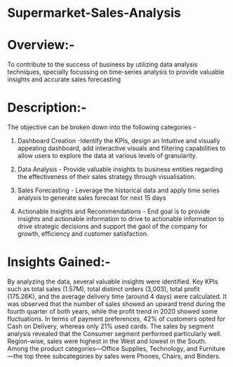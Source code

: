 # Supermarket-Sales-Analysis

# Overview:-
To contribute to the success of business by utilizing data analysis techniques,
specially focussing on time-series analysis to provide valuable insights and accurate sales forecasting

# Description:-
The objective can be broken down into the following categories -

1. Dashboard Creation -Identify the KPIs, design an Intuitive and visually appealing dashboard, add interactive visuals and filtering capabilities to allow users to explore the data at various levels of granularity.

2. Data Analysis - Provide valuable insights to business entities regarding the effectiveness of their sales strategy through visualisation.

3. Sales Forecasting - Leverage the historical data and apply time series analysis to generate sales forecast for next 15 days

4. Actionable Insights and Recommendations - End goal is to provide insights and actionable information to drive to actionable information to drive strategic decisions and support the gaol of the company for growth, efficiency and customer satisfaction.

# Insights Gained:-
By analyzing the data, several valuable insights were identified. Key KPIs such as total sales (1.57M), total distinct orders (3,003), total profit (175.26K), and the average delivery time (around 4 days) were calculated. It was observed that the number of sales showed an upward trend during the fourth quarter of both years, while the profit trend in 2020 showed some fluctuations. In terms of payment preferences, 42% of customers opted for Cash on Delivery, whereas only 21% used cards. The sales by segment analysis revealed that the Consumer segment performed particularly well. Region-wise, sales were highest in the West and lowest in the South. Among the product categories—Office Supplies, Technology, and Furniture—the top three subcategories by sales were Phones, Chairs, and Binders.
